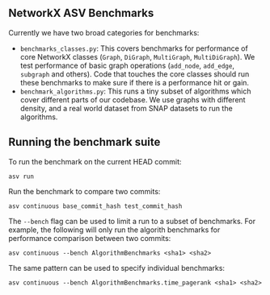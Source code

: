 ## NetworkX ASV Benchmarks

Currently we have two broad categories for benchmarks:

- `benchmarks_classes.py`: This covers benchmarks for performance of core
  NetworkX classes (`Graph`, `DiGraph`, `MultiGraph`, `MultiDiGraph`).
  We test performance of basic graph operations (`add_node`, `add_edge`, `subgraph`
  and others). Code that touches the core classes should run these benchmarks
  to make sure if there is a performance hit or gain.
- `benchmark_algorithms.py`: This runs a tiny subset of algorithms which cover
  different parts of our codebase. We use graphs with different density, and a
  real world dataset from SNAP datasets to run the algorithms.

## Running the benchmark suite

To run the benchmark on the current HEAD commit:

```
asv run
```

Run the benchmark to compare two commits:

```
asv continuous base_commit_hash test_commit_hash
```

The `--bench` flag can be used to limit a run to a subset of benchmarks.
For example, the following will only run the algorith benchmarks for performance
comparison between two commits:

```
asv continuous --bench AlgorithmBenchmarks <sha1> <sha2>
```

The same pattern can be used to specify individual benchmarks:

```
asv continuous --bench AlgorithmBenchmarks.time_pagerank <sha1> <sha2>
```
